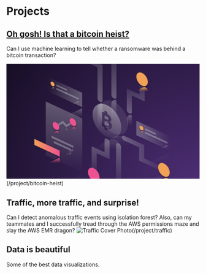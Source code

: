# Projects
   
## [Oh gosh! Is that a bitcoin heist?](/project/bitcoin-heist)
Can I use machine learning to tell whether a ransomware was behind a bitcoin transaction?   

![Bitcoin Heist Cover Photo](images/bitcoin/cover.jpg)(/project/bitcoin-heist)

## Traffic, more traffic, and surprise! 
Can I detect anomalous traffic events using isolation forest? Also, can my teammates and I successfully tread through the AWS permissions maze and slay the AWS EMR dragon? 
![Traffic Cover Photo](images/traffic/cover.jpg)(/project/traffic)


## Data is beautiful
Some of the best data visualizations.
